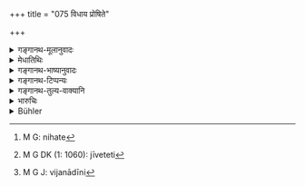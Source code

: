 +++
title = "075 विधाय प्रोषिते"

+++

<details><summary>गङ्गानथ-मूलानुवादः</summary>

When the husband has gone abroad after having provided for her subsistence, she shall live on, firmly devoted to restraint. When however he has gone without providing for it, she shall subsist by unobjectionable industries.—(75)
</details>

<details><summary>मेधातिथिः</summary>

**नियमो** यथा संनिहिते[^१८८] भर्तरि परिगृहप्रयाणादिनिषेध एवं **प्रोषिते** ऽपि **आस्थिता** आश्रिता गृहीतवती । अकृत्वा तु **वृत्तिं प्रोषिते शिल्पैर्** **जीवेद्** इति[^१८९] कर्तनजालिकाकरणादिना । गर्हितानि वस्तूनि व्यजनादीनि[^१९०] । एष एव विधवादीनां निजश्रमजन्यो वृत्त्युपायः ॥ ९.७५ ॥


[^१९०]:
     M G J: vijanādīni


[^१८९]:
     M G DK (1: 1060): jīveteti


[^१८८]:
     M G: nihate
</details>

<details><summary>गङ्गानथ-भाष्यानुवादः</summary>

‘*Restraint*’—such as, avoiding the house of others, in the absence of her husband, as she does when he is present ‘*Devoted*’—fixed, observing.

When he has gone without making provision for her, she should subsist by industries;—such as, spinning, lace-making and the like. The ‘*objectionable*’ industries are the making of fans and such things.

These are the means of subsistence for widows, depending upon their own labour.—(75)
</details>

<details><summary>गङ्गानथ-टिप्पन्यः</summary>

This verse is quoted in *Vivādaratnākara* (p. 438), which explains the construction as ‘*vṛttim vidhāya proṣiie*;’ and explains ‘*jīvet*’ as ‘should maintain herself by the means provided for her by her husband.’
</details>

<details><summary>गङ्गानथ-तुल्य-वाक्यानि</summary>

**(verses 9.74-75)  
**

See Comparative notes for [Verse 9.74].
</details>

<details><summary>भारुचिः</summary>

एतस्याम् अवस्थायाम् अगर्हितशिल्पजीवनम् अभ्यनुज्ञायते तस्या जालिकादिकरणम् । एतेन विधवाया अजातपुत्राया वृत्त्युपायो व्याख्यातः । **गर्हितं** च वस्त्रनिर्णेजनादि । प्रवासप्रयोजनविशेषेण तदाजीवनापेक्षया कालविकल्पम् इदानीं दर्शयति ॥ ९.७५ ॥
</details>

<details><summary>Bühler</summary>

075	If (the husband) went on a journey after providing (for her), the wife shall subject herself to restraints in her daily life; but if he departed without providing (for her), she may subsist by blameless manual work.
</details>
